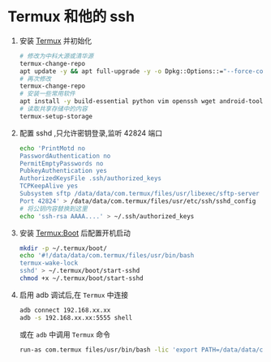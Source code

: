 # Termux 和他的 ssh
1. 安装 [Termux](https://f-droid.org/zh_Hans/packages/com.termux/) 并初始化
    ```bash
    # 修改为中科大源或清华源
    termux-change-repo
    apt update -y && apt full-upgrade -y -o Dpkg::Options::="--force-confnew"
    # 再次修改
    termux-change-repo 
    # 安装一些常用软件
    apt install -y build-essential python vim openssh wget android-tools iproute2 mount-utils bash-completion 
    # 读取共享存储中的内容
    termux-setup-storage
    ```
2. 配置 sshd ,只允许密钥登录,监听 42824 端口
    ```bash
    echo 'PrintMotd no
    PasswordAuthentication no
    PermitEmptyPasswords no
    PubkeyAuthentication yes
    AuthorizedKeysFile .ssh/authorized_keys
    TCPKeepAlive yes
    Subsystem sftp /data/data/com.termux/files/usr/libexec/sftp-server
    Port 42824' > /data/data/com.termux/files/usr/etc/ssh/sshd_config
    # 将公钥内容替换到这里
    echo 'ssh-rsa AAAA....' > ~/.ssh/authorized_keys
    ```
3. 安装 [Termux:Boot](https://f-droid.org/zh_Hans/packages/com.termux.boot/) 后配置开机启动
    ```bash
    mkdir -p ~/.termux/boot/
    echo '#!/data/data/com.termux/files/usr/bin/bash
    termux-wake-lock
    sshd' > ~/.termux/boot/start-sshd
    chmod +x ~/.termux/boot/start-sshd
    ```
4. 启用 adb 调试后,在 `Termux` 中连接
    ```bash
    adb connect 192.168.xx.xx
    adb -s 192.168.xx.xx:5555 shell
    ```
    或在 `adb` 中调用 `Termux` 命令
    ```bash
    run-as com.termux files/usr/bin/bash -lic 'export PATH=/data/data/com.termux/files/usr/bin:$PATH; export LD_PRELOAD=/data/data/com.termux/files/usr/lib/libtermux-exec.so; bash -i'
    ```